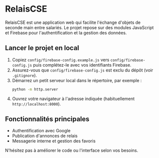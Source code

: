 # RelaisCSE

RelaisCSE est une application web qui facilite l'échange d'objets de seconde main entre salariés.
Le projet repose sur des modules JavaScript et Firebase pour l'authentification et la gestion des données.

## Lancer le projet en local

1. Copiez `config/firebase-config.example.js` vers `config/firebase-config.js` puis complétez-le avec vos identifiants Firebase.
2. Assurez-vous que `config/firebase-config.js` est exclu du dépôt (voir `.gitignore`).
3. Démarrez un petit serveur local dans le répertoire, par exemple :
   ```bash
   python -m http.server
   ```
4. Ouvrez votre navigateur à l'adresse indiquée (habituellement `http://localhost:8000`).

## Fonctionnalités principales

- Authentification avec Google
- Publication d'annonces de relais
- Messagerie interne et gestion des favoris

N'hésitez pas à améliorer le code ou l'interface selon vos besoins.

